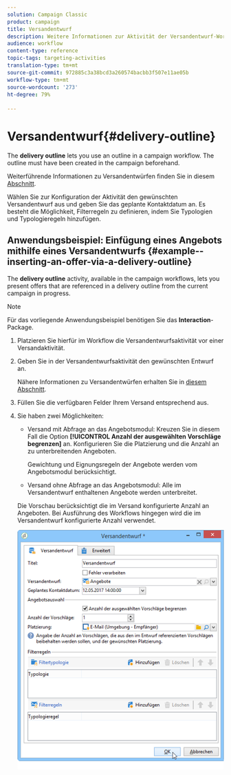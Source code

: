 ```yaml
---
solution: Campaign Classic
product: campaign
title: Versandentwurf
description: Weitere Informationen zur Aktivität der Versandentwurf-Workflow-
audience: workflow
content-type: reference
topic-tags: targeting-activities
translation-type: tm+mt
source-git-commit: 972885c3a38bcd3a260574bacbb3f507e11ae05b
workflow-type: tm+mt
source-wordcount: '273'
ht-degree: 79%

---
```



# Versandentwurf{#delivery-outline}

The **delivery outline** lets you use an outline in a campaign workflow. The outline must have been created in the campaign beforehand.

Weiterführende Informationen zu Versandentwürfen finden Sie in diesem [Abschnitt](../../campaign/using/marketing-campaign-deliveries.md#associating-and-structuring-resources-linked-via-a-delivery-outline).

Wählen Sie zur Konfiguration der Aktivität den gewünschten Versandentwurf aus und geben Sie das geplante Kontaktdatum an. Es besteht die Möglichkeit, Filterregeln zu definieren, indem Sie Typologien und Typologieregeln hinzufügen.

## Anwendungsbeispiel: Einfügung eines Angebots mithilfe eines Versandentwurfs {#example--inserting-an-offer-via-a-delivery-outline}

The **delivery outline** activity, available in the campaign workflows, lets you present offers that are referenced in a delivery outline from the current campaign in progress.

>[!NOTE]
>
>Für das vorliegende Anwendungsbeispiel benötigen Sie das **Interaction**-Package.

1. Platzieren Sie hierfür im Workflow die Versandentwurfsaktivität vor einer Versandaktivität.
1. Geben Sie in der Versandentwurfsaktivität den gewünschten Entwurf an.

   Nähere Informationen zu Versandentwürfen erhalten Sie in [diesem Abschnitt](../../campaign/using/marketing-campaign-deliveries.md#associating-and-structuring-resources-linked-via-a-delivery-outline).

1. Füllen Sie die verfügbaren Felder Ihrem Versand entsprechend aus.
1. Sie haben zwei Möglichkeiten:

   * Versand mit Abfrage an das Angebotsmodul: Kreuzen Sie in diesem Fall die Option **[!UICONTROL Anzahl der ausgewählten Vorschläge begrenzen]** an. Konfigurieren Sie die Platzierung und die Anzahl an zu unterbreitenden Angeboten.

      Gewichtung und Eignungsregeln der Angebote werden vom Angebotsmodul berücksichtigt.

   * Versand ohne Abfrage an das Angebotsmodul: Alle im Versandentwurf enthaltenen Angebote werden unterbreitet.

   Die Vorschau berücksichtigt die im Versand konfigurierte Anzahl an Angeboten. Bei Ausführung des Workflows hingegen wird die im Versandentwurf konfigurierte Anzahl verwendet.

   ![](assets/int_compo_offre_wf1.png)

